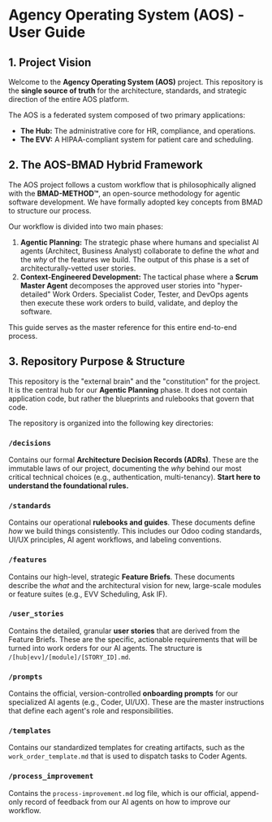 # Agency Operating System (AOS) - User Guide

## 1. Project Vision

Welcome to the **Agency Operating System (AOS)** project. This repository is the **single source of truth** for the architecture, standards, and strategic direction of the entire AOS platform.

The AOS is a federated system composed of two primary applications:
-   **The Hub:** The administrative core for HR, compliance, and operations.
-   **The EVV:** A HIPAA-compliant system for patient care and scheduling.

## 2. The AOS-BMAD Hybrid Framework

The AOS project follows a custom workflow that is philosophically aligned with the **BMAD-METHOD™**, an open-source methodology for agentic software development. We have formally adopted key concepts from BMAD to structure our process.

Our workflow is divided into two main phases:

1.  **Agentic Planning:** The strategic phase where humans and specialist AI agents (Architect, Business Analyst) collaborate to define the *what* and the *why* of the features we build. The output of this phase is a set of architecturally-vetted user stories.
2.  **Context-Engineered Development:** The tactical phase where a **Scrum Master Agent** decomposes the approved user stories into "hyper-detailed" Work Orders. Specialist Coder, Tester, and DevOps agents then execute these work orders to build, validate, and deploy the software.

This guide serves as the master reference for this entire end-to-end process.

## 3. Repository Purpose & Structure

This repository is the "external brain" and the "constitution" for the project. It is the central hub for our **Agentic Planning** phase. It does not contain application code, but rather the blueprints and rulebooks that govern that code.

The repository is organized into the following key directories:

### `/decisions`
Contains our formal **Architecture Decision Records (ADRs)**. These are the immutable laws of our project, documenting the *why* behind our most critical technical choices (e.g., authentication, multi-tenancy). **Start here to understand the foundational rules.**

### `/standards`
Contains our operational **rulebooks and guides**. These documents define *how* we build things consistently. This includes our Odoo coding standards, UI/UX principles, AI agent workflows, and labeling conventions.

### `/features`
Contains our high-level, strategic **Feature Briefs**. These documents describe the *what* and the architectural vision for new, large-scale modules or feature suites (e.g., EVV Scheduling, Ask IF).

### `/user_stories`
Contains the detailed, granular **user stories** that are derived from the Feature Briefs. These are the specific, actionable requirements that will be turned into work orders for our AI agents. The structure is `/[hub|evv]/[module]/[STORY_ID].md`.

### `/prompts`
Contains the official, version-controlled **onboarding prompts** for our specialized AI agents (e.g., Coder, UI/UX). These are the master instructions that define each agent's role and responsibilities.

### `/templates`
Contains our standardized templates for creating artifacts, such as the `work_order_template.md` that is used to dispatch tasks to Coder Agents.

### `/process_improvement`
Contains the `process-improvement.md` log file, which is our official, append-only record of feedback from our AI agents on how to improve our workflow.

